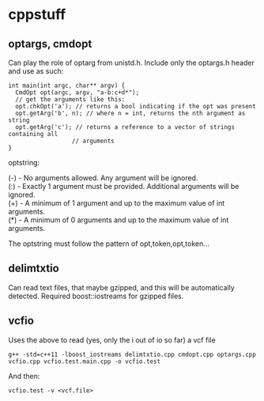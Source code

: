 # cppstuff

## optargs, cmdopt

Can play the role of optarg from unistd.h. Include only the optargs.h header and
use as such:

```
int main(int argc, char** argv) {
  CmdOpt opt(argc, argv, "a-b:c+d*");
  // get the arguments like this:
  opt.chkOpt('a'); // returns a bool indicating if the opt was present
  opt.getArg('b', n); // where n = int, returns the nth argument as string
  opt.getArg('c'); // returns a reference to a vector of strings containing all
                  // arguments
}
```
optstring:

(-) - No arguments allowed. Any argument will be ignored.   
(:) - Exactly 1 argument must be provided. Additional arguments will be ignored.   
(+) - A minimum of 1 argument and up to the maximum value of int arguments.  
(\*) - A minimum of 0 arguments and up to the maximum value of int arguments.  

The optstring must follow the pattern of opt,token,opt,token...

## delimtxtio

Can read text files, that maybe gzipped, and this will be automatically
detected. Required boost::iostreams for gzipped files.

## vcfio

Uses the above to read (yes, only the i out of io so far) a vcf file

```
g++ -std=c++11 -lboost_iostreams delimtxtio.cpp cmdopt.cpp optargs.cpp vcfio.cpp vcfio.test.main.cpp -o vcfio.test
```

And then:

```
vcfio.test -v <vcf.file>
```
